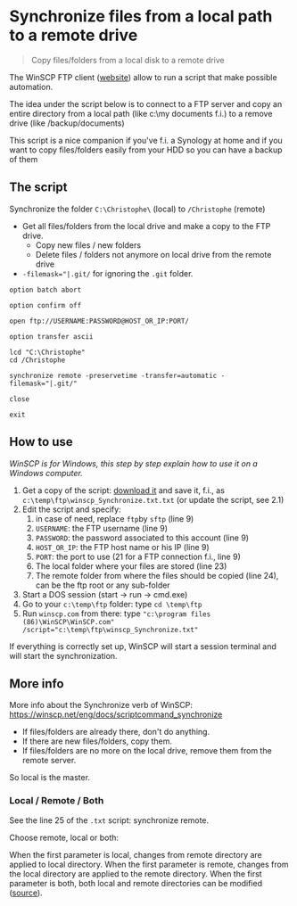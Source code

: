 # Synchronize files from a local path to a remote drive

> Copy files/folders from a local disk to a remote drive

The WinSCP FTP client ([website](https://winscp.net/eng/index.php)) allow to run a script that make possible automation.

The idea under the script below is to connect to a FTP server and copy an entire directory from a local path (like c:\my documents f.i.) to a remove drive (like /backup/documents)

This script is a nice companion if you've f.i. a Synology at home and if you want to copy files/folders easily from your HDD so you can have a backup of them

## The script

Synchronize the folder `C:\Christophe\` (local) to `/Christophe` (remote)

* Get all files/folders from the local drive and make a copy to the FTP drive.
  * Copy new files / new folders
  * Delete files / folders not anymore on local drive from the remote drive
* `-filemask="|.git/` for ignoring the `.git` folder.

```text
option batch abort

option confirm off

open ftp://USERNAME:PASSWORD@HOST_OR_IP:PORT/

option transfer ascii

lcd "C:\Christophe"
cd /Christophe

synchronize remote -preservetime -transfer=automatic -filemask="|.git/"

close

exit
```

## How to use

*WinSCP is for Windows, this step by step explain how to use it on a Windows computer.*

1. Get a copy of the script: [download it](https://raw.githubusercontent.com/cavo789/winscp/master/synchronize/winscp_Synchronize.txt.txt) and save it, f.i., as  `c:\temp\ftp\winscp_Synchronize.txt.txt` (or update the script, see 2.1)
2. Edit the script and specify:
   1. in case of need, replace `ftp`by `sftp` (line 9)
   2. `USERNAME`: the FTP username (line 9)
   3. `PASSWORD`: the password associated to this account (line 9)
   4. `HOST_OR_IP`: the FTP host name or his IP (line 9)
   5. `PORT`: the port to use (21 for a FTP connection f.i., line 9)
   6. The local folder where your files are stored (line 23)
   7. The remote folder from where the files should be copied (line 24), can be the ftp root or any sub-folder
3. Start a DOS session (start -> run -> cmd.exe)
4. Go to your `c:\temp\ftp` folder: type `cd \temp\ftp`
5. Run `winscp.com` from there: type `"c:\program files (86)\WinSCP\WinSCP.com" /script="c:\temp\ftp\winscp_Synchronize.txt"`

If everything is correctly set up, WinSCP will start a session terminal and will start the synchronization.

## More info

More info about the Synchronize verb of WinSCP: https://winscp.net/eng/docs/scriptcommand_synchronize

* If files/folders are already there, don't do anything.
* If there are new files/folders, copy them.
* If files/folders are no more on the local drive, remove them from the remote server.

So local is the master.

### Local / Remote / Both

See the line 25 of the `.txt` script: synchronize remote.

Choose remote, local or both:

When the first parameter is local, changes from remote directory are applied to local directory. When the first parameter is remote, changes from the local directory are applied to the remote directory. When the first parameter is both, both local and remote directories can be modified ([source](https://winscp.net/eng/docs/scriptcommand_synchronize#remarks)).
